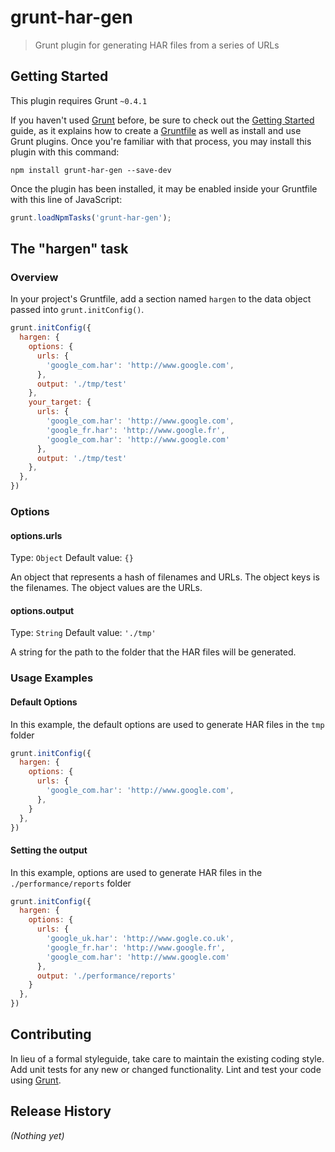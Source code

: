 # grunt-har-gen

> Grunt plugin for generating HAR files from a series of URLs

## Getting Started
This plugin requires Grunt `~0.4.1`

If you haven't used [Grunt](http://gruntjs.com/) before, be sure to check out the [Getting Started](http://gruntjs.com/getting-started) guide, as it explains how to create a [Gruntfile](http://gruntjs.com/sample-gruntfile) as well as install and use Grunt plugins. Once you're familiar with that process, you may install this plugin with this command:

```shell
npm install grunt-har-gen --save-dev
```

Once the plugin has been installed, it may be enabled inside your Gruntfile with this line of JavaScript:

```js
grunt.loadNpmTasks('grunt-har-gen');
```

## The "hargen" task

### Overview
In your project's Gruntfile, add a section named `hargen` to the data object passed into `grunt.initConfig()`.

```js
grunt.initConfig({
  hargen: {
    options: {
      urls: {
        'google_com.har': 'http://www.google.com',
      },
      output: './tmp/test'
    },
    your_target: {
      urls: {
        'google_com.har': 'http://www.google.com',
        'google_fr.har': 'http://www.google.fr',
        'google_com.har': 'http://www.google.com'
      },
      output: './tmp/test'
    },
  },
})
```

### Options

#### options.urls
Type: `Object`
Default value: `{}`

An object that represents a hash of filenames and URLs.  The object keys is the filenames.  The object values are the URLs.

#### options.output
Type: `String`
Default value: `'./tmp'`

A string for the path to the folder that the HAR files will be generated.

### Usage Examples

#### Default Options
In this example, the default options are used to generate HAR files in the `tmp` folder

```js
grunt.initConfig({
  hargen: {
    options: {
      urls: {
        'google_com.har': 'http://www.google.com',
      },
    }
  },
})
```

#### Setting the output 
In this example, options are used to generate HAR files in the `./performance/reports` folder

```js
grunt.initConfig({
  hargen: {
    options: {
      urls: {
        'google_uk.har': 'http://www.gogle.co.uk',
        'google_fr.har': 'http://www.google.fr',
        'google_com.har': 'http://www.google.com'
      },
      output: './performance/reports'
    }
  },
})
```

## Contributing
In lieu of a formal styleguide, take care to maintain the existing coding style. Add unit tests for any new or changed functionality. Lint and test your code using [Grunt](http://gruntjs.com/).

## Release History
_(Nothing yet)_

